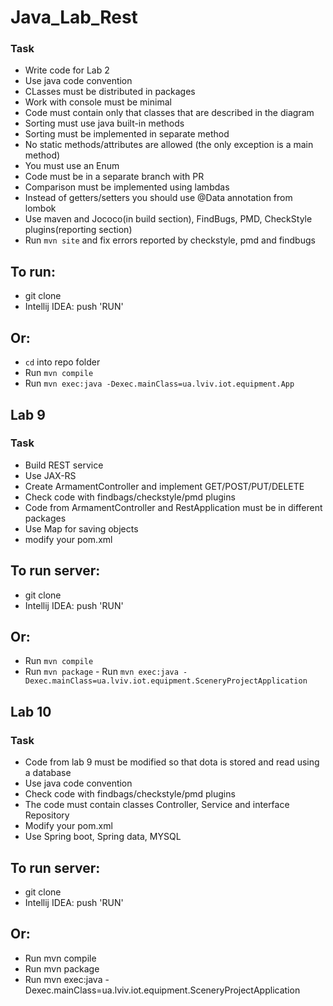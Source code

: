 # Java_Lab_Rest
### Task
 - Write code for Lab 2
 - Use java code convention
 - CLasses must be distributed in packages
 - Work with console must be minimal
 - Code must contain only that classes that are described in the diagram
 - Sorting must use java built-in methods
 - Sorting must be implemented in separate method
 - No static methods/attributes are allowed (the only exception is a main method)
 - You must use an Enum
 - Code must be in a separate branch with PR
 - Comparison must be implemented using lambdas
 - Instead of getters/setters you should use @Data annotation from lombok
 - Use maven and Jococo(in build section), FindBugs, PMD, CheckStyle plugins(reporting section)
 - Run `mvn site` and fix errors reported by checkstyle, pmd and findbugs

## To run:
 - git clone 
 - Intellij IDEA: push 'RUN'
## Or:
 - `cd` into repo folder
 - Run `mvn compile`
 - Run `mvn exec:java -Dexec.mainClass=ua.lviv.iot.equipment.App` 

## Lab 9
### Task
 - Build REST service
 - Use JAX-RS
 - Create ArmamentController and implement GET/POST/PUT/DELETE
 - Check code with findbags/checkstyle/pmd plugins
 - Code from ArmamentController and RestApplication must be in different packages
 - Use Map for saving objects
 - modify your pom.xml

## To run server:
 - git clone 
 - Intellij IDEA: push 'RUN'
## Or:
 - Run `mvn compile`
 - Run `mvn package` - Run `mvn exec:java -Dexec.mainClass=ua.lviv.iot.equipment.SceneryProjectApplication`


## Lab 10
### Task
 - Code from lab 9 must be modified so that dota is stored and read using a database
 - Use java code convention
 - Check code with findbags/checkstyle/pmd plugins
 - The code must contain classes Controller, Service and interface Repository
 - Modify your pom.xml
 - Use Spring boot, Spring data, MYSQL

## To run server:
 - git clone
 - Intellij IDEA: push 'RUN'
## Or:
 - Run mvn compile
 - Run mvn package
 - Run mvn exec:java -Dexec.mainClass=ua.lviv.iot.equipment.SceneryProjectApplication
